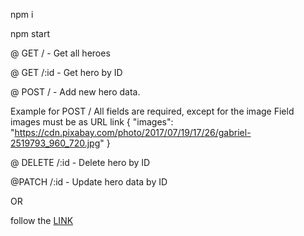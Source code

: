 npm i

npm start

@ GET / - Get all heroes

@ GET /:id - Get hero by ID

@ POST / - Add new hero data.

Example for POST / All fields are required, except for the image Field images
must be as URL link { "images":
"https://cdn.pixabay.com/photo/2017/07/19/17/26/gabriel-2519793_960_720.jpg" }

@ DELETE /:id - Delete hero by ID

@PATCH /:id - Update hero data by ID

OR

follow the [LINK](https://superheroes-app-marynaost.netlify.app/)
